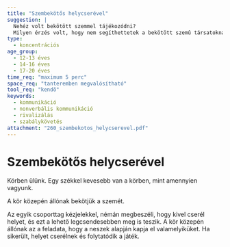 ```yaml
---
title: "Szembekötős helycserével"
suggestion: | 
  Nehéz volt bekötött szemmel tájékozódni? 
  Milyen érzés volt, hogy nem segíthettetek a bekötött szemû társatoknak?
type:
  - koncentrációs
age_group:
  - 12-13 éves
  - 14-16 éves
  - 17-20 éves
time_req: "maximum 5 perc"
space_req: "tanteremben megvalósítható"
tool_req: "kendõ"
keywords: 
  - kommunikáció
  - nonverbális kommunikáció
  - rivalizálás
  - szabálykövetés
attachment: "260_szembekotos_helycserevel.pdf"
---
```


# Szembekötős helycserével

Körben ülünk. Egy székkel kevesebb van a körben, mint amennyien vagyunk.

A kör közepén állónak bekötjük a szemét.

Az egyik csoporttag kézjelekkel, némán megbeszéli, hogy kivel cserél helyet, és ezt a lehető legcsendesebben meg is teszik. A kör közepén állónak az a feladata, hogy a neszek alapján kapja el valamelyiküket. Ha sikerült, helyet cserélnek és folytatódik a játék.
  
  
